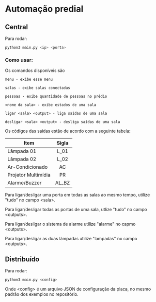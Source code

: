 # Automação predial

## Central

Para rodar:

```sh
python3 main.py <ip> <porta>
```

### Como usar:

Os comandos disponíveis são

```
menu - exibe esse menu

salas - exibe salas conectadas

pessoas - exibe quantidade de pessoas no prédio

<nome da sala> - exibe estados de uma sala

ligar <sala> <output> - liga saídas de uma sala

desligar <sala> <output> - desliga saídas de uma sala
```

Os códigos das saídas estão de acordo com a seguinte tabela:

| Item                    | Sigla  |
|-------------------------|:------:|
| Lâmpada 01              | L_01   |
| Lâmpada 02              | L_02   |
| Ar-Condicionado         | AC     |  
| Projetor Multimídia     | PR     |  
| Alarme/Buzzer           | AL_BZ  |  

Para ligar/desligar uma porta em todas as salas ao mesmo tempo, utilize "tudo" no campo \<sala>.

Para ligar/desligar todas as portas de uma sala, utlize "tudo" no campo \<outputs>.

Para ligar/desligar o sistema de alarme utilize "alarme" no capmo \<outputs>.

Para ligar/desligar as duas lâmpadas utilize "lampadas" no campo \<outputs>.

## Distribuído

Para rodar:

```sh
python3 main.py <config>
```

Onde \<config> é um arquivo JSON de configuração da placa, no mesmo padrão dos exemplos no repositório.
